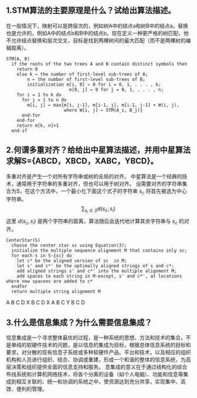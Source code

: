 ## 1.STM算法的主要原理是什么？试给出算法描述。
在一般情况下，映射可以是跨层次的，例如树A中的结点a和树B中的结点a。替换也是允许的，例如A中的结点b和B中的结点b。现在定义一种更严格的树匹配，他不允许结点替换和层次交叉，目标是找到两棵树间的最大匹配（而不是两棵树的编辑距离）。

```
STM(A, B)
  if the roots of the two trees A and B contain distinct symbols then
    return 0
    else k ← the number of first-level sub-trees of A;
        n ← the number of first-level sub-trees of B;
        initialization m[i, 0] ← 0 for i = 0, 1, . . . , k;
                        m[0, j] ← 0 for j = 0, 1, . . . , n;
    for i = 1 to k do
      for j = 1 to n do
        m[i, j] ← max{m[i, j-1], m[i-1, j], m[i-1, j-1] + W(i, j),
                      where W[i, j] ← STM(A_i, B_j)}
      end-for
    end-for
    return m[k, n]+1
  end-if
```


## 2.何谓多重对齐？给给出中星算法描述，并用中星算法求解S={ABCD，XBCD，XABC，YBCD}。
多重对齐是产生一个对所有字符串或树的全局的对齐。
中星算法是一个经典的技术，通常用于字符串的多重对齐，但也可以用于树对齐。
设需要对齐的字符串集合为S，在这个方法中，一个最小化下面这个式子的字符串 $s_c$ 将首先被选为中心字符串。
$$
\sum_{s_i \in S} d(s_c, s_i)
$$
这里 $d(s_c, s_i)$ 是两个字符串的距离，算法随后会迭代地计算其余字符串与 $s_c$ 的对齐。

```
CenterStar(S)
  choose the center star sc using Equation(3);
  initialize the multiple sequence alignment M that contains inly sc;
  for each s in S-{sc} do
    let c* be the aligned version of sc  in M;
    let s' and c*' be the optimally aligned strings of s and c*;
    add aligned strings s' and c*' into the multiple alignment M;
    add spaces to each string in M-except, s' and c*', at locations where new spacees are added to c*
  endfor
  return multiple string alignment M
```
  A B C D
  X B C D
X A B C
  Y B C D


## 3.什么是信息集成？为什么需要信息集成？
信息集成是一个寻求整体最优的过程，是一种系统的思想、方法和技术的集合，不是单纯的软硬件技术的问题，是以信息的集成为目标，根据总体信息系统的目标和要求，对分散的现有信息子系统或多种软硬件产品、平台和技术，以及相应的组织机构和人员进行组织、结合、协调或重建，形成一个和谐的整体的信息系统，为高层决策和组织提供全面的信息支持和服务。
息集成的意义在于通过结构化的综合布线系统和计算机网络技术，将各个分离的设备（如个人电脑）、功能和信息等集成到相互关联的、统一和协调的系统之中，使资源达到充分共享，实现集中、高效、便利的管理。
